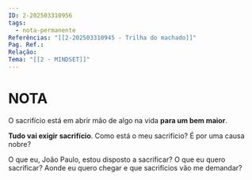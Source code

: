 ```yaml
---
ID: 2-202503310956
tags:
  - nota-permanente
Referências: "[[2-202503310945 - Trilha do machado]]"
Pag. Ref.: 
Relação: 
Tema: "[[2 - MINDSET]]"
---
```

# NOTA 

O sacrifício está em abrir mão de algo na vida **para um bem maior**.

**Tudo vai exigir sacrifício**. Como está o meu sacrifício? É por uma causa nobre?

O que eu, João Paulo, estou disposto a sacrificar? O que eu quero sacrificar? Aonde eu quero chegar e que sacrifícios vão me demandar?